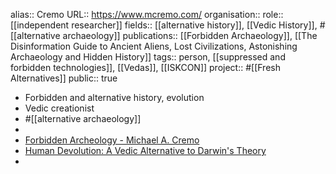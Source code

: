 alias:: Cremo
URL:: https://www.mcremo.com/
organisation::
role:: [[independent researcher]] 
fields:: [[alternative history]], [[Vedic History]], #[[alternative archaeology]] 
publications:: [[Forbidden Archaeology]], [[The Disinformation Guide to Ancient Aliens, Lost Civilizations, Astonishing Archaeology and Hidden History]] 
tags:: person, [[suppressed and forbidden technologies]], [[Vedas]], [[ISKCON]] 
project:: #[[Fresh Alternatives]] 
public:: true
- Forbidden and alternative history, evolution
- Vedic creationist
- #[[alternative archaeology]]
-
- [Forbidden Archeology - Michael A. Cremo](https://www.mcremo.com/)
- [Human Devolution: A Vedic Alternative to Darwin's Theory](http://www.humandevolution.com/)
-